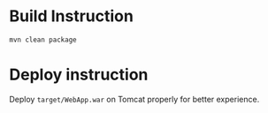 

# Build Instruction


```
mvn clean package
```

# Deploy instruction

Deploy ```target/WebApp.war``` on Tomcat properly for better experience.

